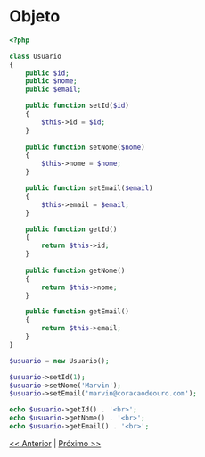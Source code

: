 # Objeto

```php
<?php

class Usuario
{
    public $id;
	public $nome;
    public $email;

    public function setId($id)
    {
        $this->id = $id;
    }
	
	public function setNome($nome)
    {
        $this->nome = $nome;
    }

    public function setEmail($email)
    {
        $this->email = $email;
    }

    public function getId()
    {
        return $this->id;
    }
	
	public function getNome()
    {
        return $this->nome;
    }

    public function getEmail()
    {
        return $this->email;
    }
}

$usuario = new Usuario();

$usuario->setId(1);
$usuario->setNome('Marvin');
$usuario->setEmail('marvin@coracaodeouro.com');

echo $usuario->getId() . '<br>';
echo $usuario->getNome() . '<br>';
echo $usuario->getEmail() . '<br>';
```

[<< Anterior](https://github.com/agenciasys/as-capacita/blob/master/PHP-OO/Metodo.md#m%C3%A9todo)
|
[Próximo >>](https://github.com/agenciasys/as-capacita/blob/master/PHP-OO/Heranca.md#heran%C3%A7a)
